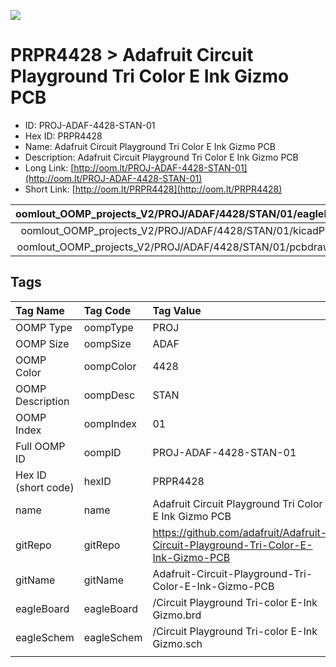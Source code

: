 


  
![][im]
# PRPR4428 > Adafruit Circuit Playground Tri Color E Ink Gizmo PCB

- ID: PROJ-ADAF-4428-STAN-01
- Hex ID: PRPR4428
- Name: Adafruit Circuit Playground Tri Color E Ink Gizmo PCB
- Description: Adafruit Circuit Playground Tri Color E Ink Gizmo PCB
- Long Link: [http://oom.lt/PROJ-ADAF-4428-STAN-01](http://oom.lt/PROJ-ADAF-4428-STAN-01)
- Short Link: [http://oom.lt/PRPR4428](http://oom.lt/PRPR4428)
  

|oomlout_OOMP_projects_V2/PROJ/ADAF/4428/STAN/01/eagleImage.png|oomlout_OOMP_projects_V2/PROJ/ADAF/4428/STAN/01/eagleSchemImage.png|oomlout_OOMP_projects_V2/PROJ/ADAF/4428/STAN/01/kicadPcb3dFront.png|oomlout_OOMP_projects_V2/PROJ/ADAF/4428/STAN/01/kicadPcb3dBack.png|
| :---: | :---: | :---: | :---: |
|oomlout_OOMP_projects_V2/PROJ/ADAF/4428/STAN/01/kicadPcb3d.png|oomlout_OOMP_projects_V2/PROJ/ADAF/4428/STAN/01/bomBack.png|oomlout_OOMP_projects_V2/PROJ/ADAF/4428/STAN/01/bomFront.png|oomlout_OOMP_projects_V2/PROJ/ADAF/4428/STAN/01/pcbdraw.svg|
|oomlout_OOMP_projects_V2/PROJ/ADAF/4428/STAN/01/pcbdrawBack.svg||||

## Tags
  

|Tag Name|Tag Code|Tag Value|
| :--- | :--- | :--- |
|OOMP Type|oompType|PROJ|
|OOMP Size|oompSize|ADAF|
|OOMP Color|oompColor|4428|
|OOMP Description|oompDesc|STAN|
|OOMP Index|oompIndex|01|
|Full OOMP ID|oompID|PROJ-ADAF-4428-STAN-01|
|Hex ID (short code)|hexID|PRPR4428|
|name|name|Adafruit Circuit Playground Tri Color E Ink Gizmo PCB|
|gitRepo|gitRepo|https://github.com/adafruit/Adafruit-Circuit-Playground-Tri-Color-E-Ink-Gizmo-PCB|
|gitName|gitName|Adafruit-Circuit-Playground-Tri-Color-E-Ink-Gizmo-PCB|
|eagleBoard|eagleBoard|/Circuit Playground Tri-color E-Ink Gizmo.brd|
|eagleSchem|eagleSchem|/Circuit Playground Tri-color E-Ink Gizmo.sch|
||||



[im]: PROJ/ADAF/4428/STAN/01/kicadPcb3d_450.png
